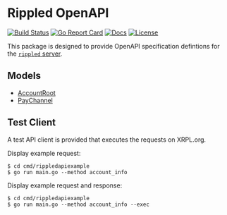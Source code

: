 # Rippled OpenAPI

[![Build Status][build-status-svg]][build-status-url]
[![Go Report Card][goreport-svg]][goreport-url]
[![Docs][docs-godoc-svg]][docs-godoc-url]
[![License][license-svg]][license-url]

This package is designed to provide OpenAPI specification defintions for the [`rippled` server](https://github.com/ripple/rippled).

## Models

* [AccountRoot](spec.model.accountroot.json)
* [PayChannel](spec.model.paychannel.json)

## Test Client

A test API client is provided that executes the requests on XRPL.org.

Display example request:

```
$ cd cmd/rippledapiexample
$ go run main.go --method account_info
```

Display example request and response:

```
$ cd cmd/rippledapiexample
$ go run main.go --method account_info --exec
```

 [build-status-svg]: https://github.com/go-xrp/rippled-openapi/workflows/go%20build/badge.svg?branch=master
 [build-status-url]: https://github.com/go-xrp/rippled-openapi/actions
 [goreport-svg]: https://goreportcard.com/badge/github.com/go-xrp/rippled-openapi
 [goreport-url]: https://goreportcard.com/report/github.com/go-xrp/rippled-openapi
 [codeclimate-status-svg]: https://codeclimate.com/github/go-xrp/rippled-openapi/badges/gpa.svg
 [codeclimate-status-url]: https://codeclimate.com/github/go-xrp/rippled-openapi
 [docs-godoc-svg]: https://pkg.go.dev/badge/github.com/go-xrp/rippled-openapi
 [docs-godoc-url]: https://pkg.go.dev/github.com/go-xrp/rippled-openapi
 [license-svg]: https://img.shields.io/badge/license-MIT-blue.svg
 [license-url]: https://github.com/go-xrp/rippled-openapi/blob/master/LICENSE